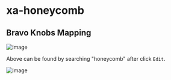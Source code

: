 # xa-honeycomb

## Bravo Knobs Mapping
![image](https://github.com/user-attachments/assets/99477be6-2e40-4dc4-b57d-605c3d7457a0)

Above can be found by searching "honeycomb" after click `Edit`.


![image](https://github.com/user-attachments/assets/b0397f82-d074-4b14-aded-793a9c272b66)

